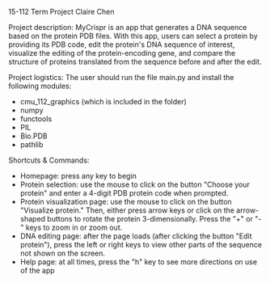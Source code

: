 15-112 Term Project
Claire Chen

Project description:
MyCrispr is an app that generates a DNA sequence based on the protein PDB files. With this app, users can select a protein by providing its PDB code, edit the protein's DNA sequence of interest, visualize the editing of the protein-encoding gene, and compare the structure of proteins translated from the sequence before and after the edit. 

Project logistics:
The user should run the file main.py and install the following modules:
- cmu_112_graphics (which is included in the folder)
- numpy
- functools
- PIL
- Bio.PDB
- pathlib

Shortcuts & Commands:
- Homepage: press any key to begin
- Protein selection: use the mouse to click on the button "Choose your protein"
                     and enter a 4-digit PDB protein code when prompted.
- Protein visualization page: use the mouse to click on the button "Visualize protein."
                              Then, either press arrow keys or click on the arrow-shaped
                              buttons to rotate the protein 3-dimensionally. Press the "+"
                              or "-" keys to zoom in or zoom out.
- DNA editing page: after the page loads (after clicking the button "Edit protein"), 
                    press the left or right keys to view other parts of the sequence
                    not shown on the screen. 
- Help page: at all times, press the "h" key to see more directions on use of the app